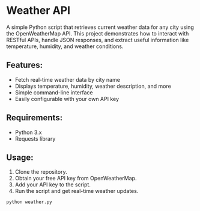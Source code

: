 # Weather API 

A simple Python script that retrieves current weather data for any city using the OpenWeatherMap API. This project demonstrates how to interact with RESTful APIs, handle JSON responses, and extract useful information like temperature, humidity, and weather conditions.

## Features:
- Fetch real-time weather data by city name
- Displays temperature, humidity, weather description, and more
- Simple command-line interface
- Easily configurable with your own API key

## Requirements:
- Python 3.x
- Requests library

## Usage:
1. Clone the repository.
2. Obtain your free API key from OpenWeatherMap.
3. Add your API key to the script.
4. Run the script and get real-time weather updates.

```bash
python weather.py
```

